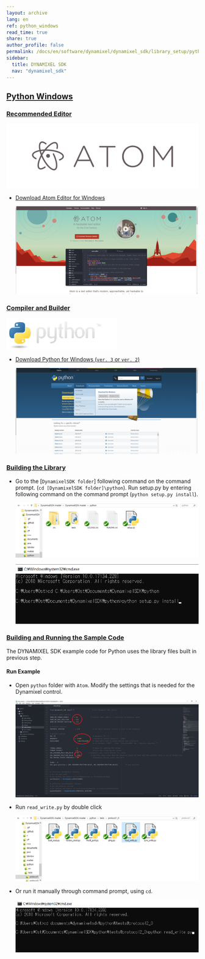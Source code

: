 ```yaml
---
layout: archive
lang: en
ref: python_windows
read_time: true
share: true
author_profile: false
permalink: /docs/en/software/dynamixel/dynamixel_sdk/library_setup/python_windows/
sidebar:
  title: DYNAMIXEL SDK
  nav: "dynamixel_sdk"
---
```


<div style="counter-reset: h1 4"></div>
<div style="counter-reset: h2 7"></div>

<!--[dummy Header 1]>
  <h1 id="library-setup"><a href="#library-setup">Library Setup</a></h1>
<![end dummy Header 1]-->

## [Python Windows](#python-windows)

### [Recommended Editor](#recommended-editor)

![](/assets/images/sw/sdk/dynamixel_sdk/library_setup/python/atom-logo.jpg)

* [Download Atom Editor for Windows](https://atom.io/)

  ![](/assets/images/sw/sdk/dynamixel_sdk/library_setup/python/windows/library_file/a1.png)

### [Compiler and Builder](#compiler-and-builder)

![](/assets/images/sw/sdk/dynamixel_sdk/library_setup/python/python.png)

* [Download Python for Windows (`ver. 3` or `ver. 2`)](https://www.python.org/downloads/)

  ![](/assets/images/sw/sdk/dynamixel_sdk/library_setup/python/windows/library_file/b1.png)

### [Building the Library](#building-the-library)
* Go to the [`DynamixelSDK folder`] following command on the command prompt. (`cd [DynamixelSDK folder]\python`).
 Run setup.py by entering following command on the command prompt (`python setup.py install`).

  ![](/assets/images/sw/sdk/dynamixel_sdk/library_setup/python/windows/library_file/py3.png)

  ![](/assets/images/sw/sdk/dynamixel_sdk/library_setup/python/windows/library_file/py4.png)


### [Building and Running the Sample Code](#building-and-running-the-sample-code)

The DYNAMIXEL SDK example code for Python uses the library files built in previous step.

#### Run Example

* Open `python` folder with `Atom`. Modify the settings that is needed for the Dynamixel control.

  ![](/assets/images/sw/sdk/dynamixel_sdk/library_setup/python/windows/sample_code/py2.png)


* Run `read_write.py` by double click

  ![](/assets/images/sw/sdk/dynamixel_sdk/library_setup/python/windows/sample_code/py4.png)

* Or run it manually through command prompt, using `cd`.

  ![](/assets/images/sw/sdk/dynamixel_sdk/library_setup/python/windows/sample_code/py6.png)
